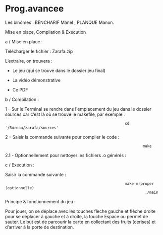 # Prog.avancee

Les binômes : BENCHARIF Manel , PLANQUE Manon.

Mise en place, Compilation & Exécution

a / Mise en place :

Télécharger le fichier :  Zarafa.zip

L’extraire, on trouvera :
- Le jeu (qui se trouve dans le dossier jeu final)

- La vidéo démonstrative

- Ce PDF

b / Compilation :

1 – Sur le Terminal se rendre dans l'emplacement du jeu dans le dossier sources car c’est là où se trouve le makefile, par exemple :

                                                          cd '/Bureau/zarafa/sources'
2 – Saisir la commande suivante pour compiler le code :

                                                                  make
2.1 - Optionnellement pour nettoyer les fichiers .o générés :

 c / Exécution :
 
Saisir la commande suivante :

                                                          make mrproper (optionnelle)
                                                                   ./main
Principe & fonctionnement du jeu : 

Pour jouer, on se déplace avec les touches flèche gauche et flèche droite pour se déplacer à gauche et à droite, la touche Espace ou permet de sauter.
Le but est de parcourir la carte en collectant des fruits (cerises) et d’arriver à la porte de destination.

